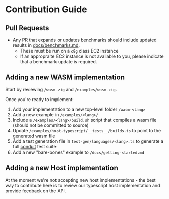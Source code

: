 # Contribution Guide

## Pull Requests

- Any PR that expands or updates benchmarks should include updated results in [docs/benchmarks.md](benchmarks.md).
  - These must be run on a `c8g` class EC2 instance
  - If an appropraite EC2 instance is not available to you, please indicate that a benchmark update is required.

## Adding a new WASM implementation

Start by reviewing `/wasm-zig` and `/examples/wasm-zig`.

Once you're ready to implement:

1. Add your implementation to a new top-level folder `/wasm-<lang>`
2. Add a new example in `/examples/<lang>/`
3. Include a `/examples/<lang>/build.sh` script that compiles a wasm file (should not be committed to source)
4. Update `/examples/host-typescript/__tests__/builds.ts` to point to the generated wasm file
5. Add a test generation file in `test-gen/languages/<lang>.ts` to generate a full [conduit](conduit.md) test suite
6. Add a new "bare-bones" example to `/docs/getting-started.md`

## Adding a new Host implementation

At the moment we're not accepting new host implementations - the best way to contribute here is to review our typescript host implementation and provide feedback on the API.

